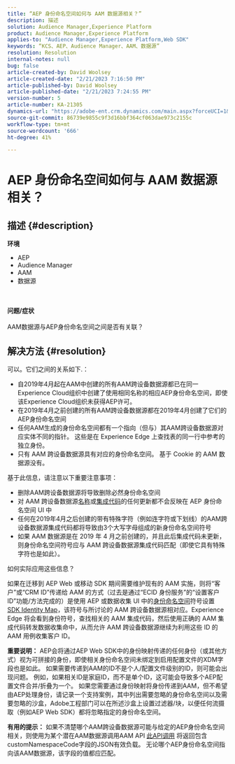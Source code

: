 ```yaml
---
title: “AEP 身份命名空间如何与 AAM 数据源相关？”
description: 描述
solution: Audience Manager,Experience Platform
product: Audience Manager,Experience Platform
applies-to: "Audience Manager,Experience Platform,Web SDK"
keywords: “KCS、AEP、Audience Manager、AAM、数据源”
resolution: Resolution
internal-notes: null
bug: false
article-created-by: David Woolsey
article-created-date: "2/21/2023 7:16:50 PM"
article-published-by: David Woolsey
article-published-date: "2/21/2023 7:24:55 PM"
version-number: 5
article-number: KA-21305
dynamics-url: "https://adobe-ent.crm.dynamics.com/main.aspx?forceUCI=1&pagetype=entityrecord&etn=knowledgearticle&id=56ef2348-1cb2-ed11-83fe-6045bd006e5a"
source-git-commit: 86739e9855c9f3d16bbf364cf063dae973c2155c
workflow-type: tm+mt
source-wordcount: '666'
ht-degree: 41%

---
```


# AEP 身份命名空间如何与 AAM 数据源相关？

## 描述 {#description}

<b>环境</b>
- AEP
- Audience Manager
- AAM
- 数据源

<br> <br><b>问题/症状</b><br> <br>AAM数据源与AEP身份命名空间之间是否有关联？

## 解决方法 {#resolution}


可以。它们之间的关系如下.：

- 自2019年4月起在AAM中创建的所有AAM跨设备数据源都已在同一Experience Cloud组织中创建了使用相同名称的相应AEP身份命名空间，即使该Experience Cloud组织未获得AEP许可。
- 在2019年4月之前创建的所有AAM跨设备数据源都在2019年4月创建了它们的AEP身份命名空间
- 任何AAM生成的身份命名空间都有一个指向（但与）其AAM跨设备数据源对应实体不同的指针。 这些是在 Experience Edge 上查找表的同一行中参考的独立身份。
- 只有 AAM 跨设备数据源具有对应的身份命名空间。 基于 Cookie 的 AAM 数据源没有。


基于此信息，请注意以下重要注意事项：

- 删除AAM跨设备数据源将导致删除必然身份命名空间
- 对 AAM 跨设备数据源<u>名称</u>或<u>集成代码</u>的任何更新都不会反映在 AEP 身份命名空间 UI 中
- 任何在2019年4月之后创建的带有特殊字符（例如连字符或下划线）的AAM跨设备数据源集成代码都将导致由3个大写字母组成的新身份命名空间符号
- 如果 AAM 数据源是在 <u></u>2019 年 4 月之前创建的，并且此后集成代码未更新，则身份命名空间符号应与 AAM 跨设备数据源集成代码匹配（即使它具有特殊字符也是如此）。


如何实际应用这些信息？

如果在迁移到 AEP Web 或移动 SDK 期间需要维护现有的 AAM 实施，则将“客户”或“CRM ID”传递给 AAM 的方式（过去是通过“ECID 身份服务”的“设置客户 ID”功能/方法完成的）是使用 AEP 或数据收集 UI 中的<u>身份命名空间</u>符号设置 [SDK Identity Map](https://experienceleague.adobe.com/docs/experience-platform/edge/identity/overview.html?lang=en)，该符号与所讨论的 AAM 跨设备数据源相对应。Experience Edge 将会看到身份符号，查找相关的 AAM 集成代码，然后使用正确的 AAM 集成代码转发数据收集命中，从而允许 AAM 跨设备数据源继续为利用这些 ID 的 AAM 用例收集客户 ID。

<b>重要说明：</b> AEP会将通过AEP Web SDK中的身份映射传递的任何身份（或其他方式）视为可拼接的身份，即使相关身份命名空间未绑定到启用配置文件的XDM字段也是如此。 如果需要传递到AAM的ID不是个人/配置文件级别的ID，则可能会出现问题。 例如，如果相关ID是家庭ID，而不是单个ID，这可能会导致多个AEP配置文件合并/折叠为一个。 如果您需要通过身份映射将身份传递到AAM，但不希望由AEP处理身份，请记录一个支持案例，其中列出需要忽略的身份命名空间以及需要忽略的沙盒，Adobe工程部门可以在所述沙盒上设置过滤器/块，以便任何流摄取（例如AEP Web SDK）都将忽略指定的身份命名空间。

<b>有用的提示：</b> 如果不清楚哪个AAM跨设备数据源可能与给定的AEP身份命名空间相关，则使用为某个潜在AAM数据源调用AAM API [此API调用](https://vhttps://bank.demdex.com/portal/swagger/index.html#/Data%20Source%20API/get_datasources__dataSourceId_) 将返回包含customNamespaceCode字段的JSON有效负载。 无论哪个AEP身份命名空间指向该AAM数据源，该字段的值都应匹配。


